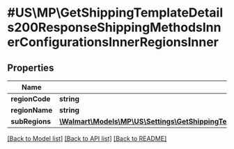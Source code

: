 # #US\MP\GetShippingTemplateDetails200ResponseShippingMethodsInnerConfigurationsInnerRegionsInner

## Properties

Name | Type | Description | Notes
------------ | ------------- | ------------- | -------------
**regionCode** | **string** |  |
**regionName** | **string** |  | [optional]
**subRegions** | [**\Walmart\Models\MP\US\Settings\GetShippingTemplateDetails200ResponseShippingMethodsInnerConfigurationsInnerRegionsInnerSubRegionsInner[]**](GetShippingTemplateDetails200ResponseShippingMethodsInnerConfigurationsInnerRegionsInnerSubRegionsInner.md) |  | [optional]


[[Back to Model list]](../) [[Back to API list]](../../Api/US/MP) [[Back to README]](../../README.md)
